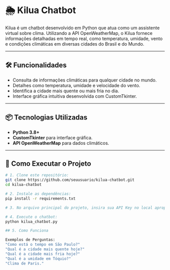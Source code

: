# 🌦️ Kilua Chatbot

Kilua é um chatbot desenvolvido em Python que atua como um assistente virtual sobre clima. Utilizando a API OpenWeatherMap, o Kilua fornece informações detalhadas em tempo real, como temperatura, umidade, vento e condições climáticas em diversas cidades do Brasil e do Mundo.

---

## 🛠️ Funcionalidades

- Consulta de informações climáticas para qualquer cidade no mundo.  
- Detalhes como temperatura, umidade e velocidade do vento.  
- Identifica a cidade mais quente ou mais fria no dia.  
- Interface gráfica intuitiva desenvolvida com CustomTkinter. 

---

## 📦 Tecnologias Utilizadas

- **Python 3.8+**  
- **CustomTkinter** para interface gráfica.  
- **API OpenWeatherMap** para dados climáticos.  


---

## 🚀 Como Executar o Projeto

```bash
# 1. Clone este repositório:
git clone https://github.com/seuusuario/kilua-chatbot.git
cd kilua-chatbot

# 2. Instale as dependências:
pip install -r requirements.txt

# 3. No arquivo principal do projeto, insira sua API Key no local apropriado.

# 4. Execute o chatbot:
python kilua_chatbot.py

## 5. Como Funciona

Exemplos de Perguntas:
"Como está o tempo em São Paulo?"
"Qual é a cidade mais quente hoje?"
"Qual é a cidade mais fria hoje?"
"Qual é a umidade em Tóquio?"
"Clima de Paris."
